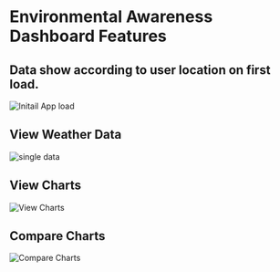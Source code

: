# Environmental Awareness Dashboard Features

## Data show according to user location on first load.

![Initail App load](https://i.ibb.co/jRGSh1p/initial-loading.png)

## View Weather Data

![single data](https://i.ibb.co/yqny4hV/view-details.png)

## View Charts

![View Charts](https://i.ibb.co/3ckNjfv/view-charts.png)

## Compare Charts

![Compare Charts](https://i.ibb.co/QpyTvZH/compare-charts.png)
